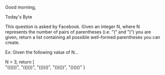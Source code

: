 Good morning,

Today's Byte

This question is asked by Facebook. Given an integer N, where N represents the number of pairs of parentheses (i.e. ”(“ and ”)”) you are given, return a list containing all possible well-formed parentheses you can create.

Ex: Given the following value of N…

N = 3, 
return [  
    "((()))",
  "(()())",
  "(())()",
  "()(())",
  "()()()"
]